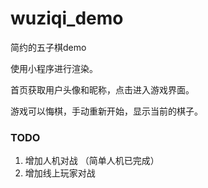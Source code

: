 # wuziqi_demo
简约的五子棋demo

使用小程序进行渲染。

首页获取用户头像和昵称，点击进入游戏界面。

游戏可以悔棋，手动重新开始，显示当前的棋子。


### TODO
1. 增加人机对战 （简单人机已完成）
2. 增加线上玩家对战
